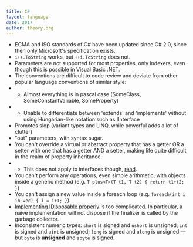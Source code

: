```yaml
---
title: C#
layout: language
date: 2017
author: theory.org
---
```


* ECMA and ISO standards of C# have been updated since C# 2.0, since then only Microsoft's specification exists.
* `i++.ToString` works, but `++i.ToString` does not.
* Parameters are not supported for most properties, only indexers, even though this is possible in Visual Basic .NET.
* The conventions are difficult to code review and deviate from other popular language conventions of similar style:
* * Almost everything is in pascal case (SomeClass, SomeConstantVariable, SomeProperty)
* * Unable to differentiate between 'extends' and 'implements' without using Hungarian-like notation such as IInterface
* Promotes slop (variant types and LINQ, while powerful adds a lot of clutter)
* "out" parameters, with syntax sugar.
* You can't override a virtual or abstract property that has a getter OR a setter with one that has a getter AND a setter,
making life quite difficult in the realm of property inheritance.
* * This does not apply to interfaces though, [read](http://stackoverflow.com/questions/82437/why-is-it-impossible-to-override-a-getter-only-property-and-add-a-setter).
* You can't perform any operations, even simple arithmetic, with objects inside a generic method (e.g. `T plus<T>(T t1, T t2) { return t1+t2; }`)
* You can't assign a new value inside a foreach loop (e.g. `foreach(int i in vec) { i = i+1; }`).
* [Implementing IDisposable properly](https://msdn.microsoft.com/en-us/library/fs2xkftw.aspx) is too complicated.
In particular, a naive implementation will not dispose if the finalizer is called by the garbage collector.
* Inconsistent numeric types: `short` is signed and `ushort` is unsigned; `int` is signed and `uint` is unsigned;
`long` is signed and `ulong` is unsigned — but `byte` is **unsigned** and `sbyte` is signed.
